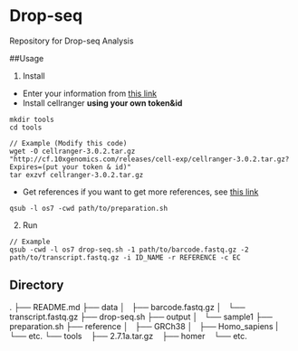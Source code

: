 # Drop-seq
Repository for Drop-seq Analysis

##Usage
1. Install
* Enter your information from [this link](https://support.10xgenomics.com/single-cell-gene-expression/software/downloads/latest)
* Install cellranger **using your own token&id**
```
mkdir tools
cd tools

// Example (Modify this code)
wget -O cellranger-3.0.2.tar.gz "http://cf.10xgenomics.com/releases/cell-exp/cellranger-3.0.2.tar.gz?Expires=(put your token & id)"
tar exzvf cellranger-3.0.2.tar.gz
```
* Get references
if you want to get more references, see [this link](https://support.10xgenomics.com/single-cell-gene-expression/software/downloads/latest)

```
qsub -l os7 -cwd path/to/preparation.sh
```

2. Run
```
// Example
qsub -cwd -l os7 drop-seq.sh -1 path/to/barcode.fastq.gz -2 path/to/transcript.fastq.gz -i ID_NAME -r REFERENCE -c EC
```

## Directory
.
├── README.md
├── data
│   ├── barcode.fastq.gz
│   └── transcript.fastq.gz
├── drop-seq.sh
├── output
│   └── sample1
├── preparation.sh
├── reference
│   ├── GRCh38
│   ├── Homo_sapiens
|   └── etc.
└── tools
    ├── 2.7.1a.tar.gz
    ├── homer
    └── etc.











